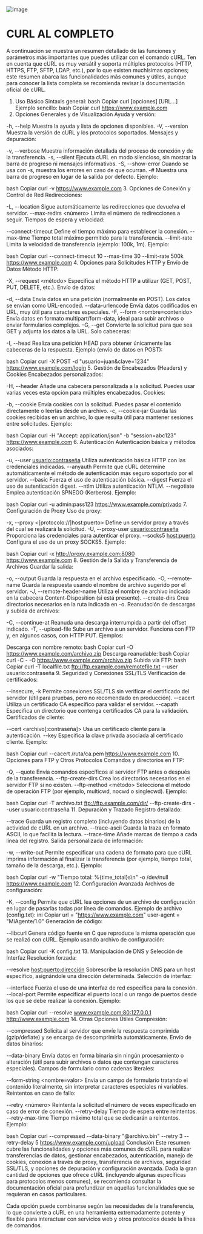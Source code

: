![image](https://github.com/user-attachments/assets/96fa625e-e712-47b4-be43-c60b0aea3918)

# CURL AL COMPLETO

A continuación se muestra un resumen detallado de las funciones y parámetros más importantes que puedes utilizar con el comando cURL. Ten en cuenta que cURL es muy versátil y soporta múltiples protocolos (HTTP, HTTPS, FTP, SFTP, LDAP, etc.), por lo que existen muchísimas opciones; este resumen abarca las funcionalidades más comunes y útiles, aunque para conocer la lista completa se recomienda revisar la documentación oficial de cURL.

1. Uso Básico
Sintaxis general:
bash
Copiar
curl [opciones] [URL...]
Ejemplo sencillo:
bash
Copiar
curl https://www.example.com
2. Opciones Generales y de Visualización
Ayuda y versión:

-h, --help
Muestra la ayuda y lista de opciones disponibles.
-V, --version
Muestra la versión de cURL y los protocolos soportados.
Mensajes y depuración:

-v, --verbose
Muestra información detallada del proceso de conexión y de la transferencia.
-s, --silent
Ejecuta cURL en modo silencioso, sin mostrar la barra de progreso ni mensajes informativos.
-S, --show-error
Cuando se usa con -s, muestra los errores en caso de que ocurran.
-#
Muestra una barra de progreso en lugar de la salida por defecto.
Ejemplo:

bash
Copiar
curl -v https://www.example.com
3. Opciones de Conexión y Control de Red
Redirecciones:

-L, --location
Sigue automáticamente las redirecciones que devuelva el servidor.
--max-redirs <número>
Limita el número de redirecciones a seguir.
Tiempos de espera y velocidad:

--connect-timeout <segundos>
Define el tiempo máximo para establecer la conexión.
--max-time <segundos>
Tiempo total máximo permitido para la transferencia.
--limit-rate <velocidad>
Limita la velocidad de transferencia (ejemplo: 100k, 1m).
Ejemplo:

bash
Copiar
curl --connect-timeout 10 --max-time 30 --limit-rate 500k https://www.example.com
4. Opciones para Solicitudes HTTP y Envío de Datos
Método HTTP:

-X, --request <método>
Especifica el método HTTP a utilizar (GET, POST, PUT, DELETE, etc.).
Envío de datos:

-d, --data <datos>
Envía datos en una petición (normalmente en POST). Los datos se envían como URL-encoded.
--data-urlencode <dato>
Envía datos codificados en URL, muy útil para caracteres especiales.
-F, --form <nombre=contenido>
Envía datos en formato multipart/form-data, ideal para subir archivos o enviar formularios complejos.
-G, --get
Convierte la solicitud para que sea GET y adjunta los datos a la URL.
Solo cabeceras:

-I, --head
Realiza una petición HEAD para obtener únicamente las cabeceras de la respuesta.
Ejemplo (envío de datos en POST):

bash
Copiar
curl -X POST -d "usuario=juan&clave=1234" https://www.example.com/login
5. Gestión de Encabezados (Headers) y Cookies
Encabezados personalizados:

-H, --header <cabecera>
Añade una cabecera personalizada a la solicitud. Puedes usar varias veces esta opción para múltiples encabezados.
Cookies:

-b, --cookie <dato o archivo>
Envía cookies con la solicitud. Puedes pasar el contenido directamente o leerlas desde un archivo.
-c, --cookie-jar <archivo>
Guarda las cookies recibidas en un archivo, lo que resulta útil para mantener sesiones entre solicitudes.
Ejemplo:

bash
Copiar
curl -H "Accept: application/json" -b "session=abc123" https://www.example.com
6. Autenticación
Autenticación básica y métodos asociados:

-u, --user <usuario:contraseña>
Utiliza autenticación básica HTTP con las credenciales indicadas.
--anyauth
Permite que cURL determine automáticamente el método de autenticación más seguro soportado por el servidor.
--basic
Fuerza el uso de autenticación básica.
--digest
Fuerza el uso de autenticación digest.
--ntlm
Utiliza autenticación NTLM.
--negotiate
Emplea autenticación SPNEGO (Kerberos).
Ejemplo:

bash
Copiar
curl -u admin:pass123 https://www.example.com/privado
7. Configuración de Proxy
Uso de proxy:

-x, --proxy <[protocolo://]host:puerto>
Define un servidor proxy a través del cual se realizará la solicitud.
-U, --proxy-user <usuario:contraseña>
Proporciona las credenciales para autenticar el proxy.
--socks5 <host:puerto>
Configura el uso de un proxy SOCKS5.
Ejemplo:

bash
Copiar
curl -x http://proxy.example.com:8080 https://www.example.com
8. Gestión de la Salida y Transferencia de Archivos
Guardar la salida:

-o, --output <archivo>
Guarda la respuesta en el archivo especificado.
-O, --remote-name
Guarda la respuesta usando el nombre de archivo sugerido por el servidor.
-J, --remote-header-name
Utiliza el nombre de archivo indicado en la cabecera Content-Disposition (si está presente).
--create-dirs
Crea directorios necesarios en la ruta indicada en -o.
Reanudación de descargas y subida de archivos:

-C, --continue-at <offset>
Reanuda una descarga interrumpida a partir del offset indicado.
-T, --upload-file <archivo>
Sube un archivo a un servidor. Funciona con FTP y, en algunos casos, con HTTP PUT.
Ejemplos:

Descarga con nombre remoto:
bash
Copiar
curl -O https://www.example.com/archivo.zip
Descarga reanudable:
bash
Copiar
curl -C - -O https://www.example.com/archivo.zip
Subida vía FTP:
bash
Copiar
curl -T localfile.txt ftp://ftp.example.com/remotefile.txt --user usuario:contraseña
9. Seguridad y Conexiones SSL/TLS
Verificación de certificados:

--insecure, -k
Permite conexiones SSL/TLS sin verificar el certificado del servidor (útil para pruebas, pero no recomendado en producción).
--cacert <archivo>
Utiliza un certificado CA específico para validar el servidor.
--capath <directorio>
Especifica un directorio que contenga certificados CA para la validación.
Certificados de cliente:

--cert <archivo[:contraseña]>
Usa un certificado cliente para la autenticación.
--key <archivo>
Especifica la clave privada asociada al certificado cliente.
Ejemplo:

bash
Copiar
curl --cacert /ruta/ca.pem https://www.example.com
10. Opciones para FTP y Otros Protocolos
Comandos y directorios en FTP:

-Q, --quote <comando>
Envía comandos específicos al servidor FTP antes o después de la transferencia.
--ftp-create-dirs
Crea los directorios necesarios en el servidor FTP si no existen.
--ftp-method <método>
Selecciona el método de operación FTP (por ejemplo, multicwd, nocwd o singlecwd).
Ejemplo:

bash
Copiar
curl -T archivo.txt ftp://ftp.example.com/dir/ --ftp-create-dirs --user usuario:contraseña
11. Depuración y Trazado
Registro detallado:

--trace <archivo>
Guarda un registro completo (incluyendo datos binarios) de la actividad de cURL en un archivo.
--trace-ascii <archivo>
Guarda la traza en formato ASCII, lo que facilita la lectura.
--trace-time
Añade marcas de tiempo a cada línea del registro.
Salida personalizada de información:

-w, --write-out <formato>
Permite especificar una cadena de formato para que cURL imprima información al finalizar la transferencia (por ejemplo, tiempo total, tamaño de la descarga, etc.).
Ejemplo:

bash
Copiar
curl -w "Tiempo total: %{time_total}s\n" -o /dev/null https://www.example.com
12. Configuración Avanzada
Archivos de configuración:

-K, --config <archivo>
Permite que cURL lea opciones de un archivo de configuración en lugar de pasarlas todas por línea de comandos.
Ejemplo de archivo (config.txt):
ini
Copiar
url = "https://www.example.com"
user-agent = "MiAgente/1.0"
Generación de código:

--libcurl <archivo>
Genera código fuente en C que reproduce la misma operación que se realizó con cURL.
Ejemplo usando archivo de configuración:

bash
Copiar
curl -K config.txt
13. Manipulación de DNS y Selección de Interfaz
Resolución forzada:

--resolve <host:puerto:dirección>
Sobrescribe la resolución DNS para un host específico, asignándole una dirección determinada.
Selección de interfaz:

--interface <nombre>
Fuerza el uso de una interfaz de red específica para la conexión.
--local-port <puerto>
Permite especificar el puerto local o un rango de puertos desde los que se debe realizar la conexión.
Ejemplo:

bash
Copiar
curl --resolve www.example.com:80:127.0.0.1 http://www.example.com
14. Otras Opciones Útiles
Compresión:

--compressed
Solicita al servidor que envíe la respuesta comprimida (gzip/deflate) y se encarga de descomprimirla automáticamente.
Envío de datos binarios:

--data-binary <datos>
Envía datos en forma binaria sin ningún procesamiento o alteración (útil para subir archivos o datos que contengan caracteres especiales).
Campos de formulario como cadenas literales:

--form-string <nombre=valor>
Envía un campo de formulario tratando el contenido literalmente, sin interpretar caracteres especiales ni variables.
Reintentos en caso de fallo:

--retry <número>
Reintenta la solicitud el número de veces especificado en caso de error de conexión.
--retry-delay <segundos>
Tiempo de espera entre reintentos.
--retry-max-time <segundos>
Tiempo máximo total que se dedicarán a reintentos.
Ejemplo:

bash
Copiar
curl --compressed --data-binary "@archivo.bin" --retry 3 --retry-delay 5 https://www.example.com/upload
Conclusión
Este resumen cubre las funcionalidades y opciones más comunes de cURL para realizar transferencias de datos, gestionar encabezados, autenticación, manejo de cookies, conexión a través de proxy, transferencia de archivos, seguridad SSL/TLS, y opciones de depuración y configuración avanzada. Dada la gran cantidad de opciones que ofrece cURL (incluyendo algunas específicas para protocolos menos comunes), se recomienda consultar la documentación oficial para profundizar en aquellas funcionalidades que se requieran en casos particulares.

Cada opción puede combinarse según las necesidades de la transferencia, lo que convierte a cURL en una herramienta extremadamente potente y flexible para interactuar con servicios web y otros protocolos desde la línea de comandos.
